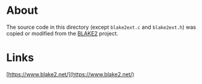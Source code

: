 # About

The source code in this directory (except `blake2ext.c` and `blake2ext.h`) was copied or modified from the [BLAKE2](https://github.com/BLAKE2/BLAKE2) project.

# Links

[https://www.blake2.net/](https://www.blake2.net/)

